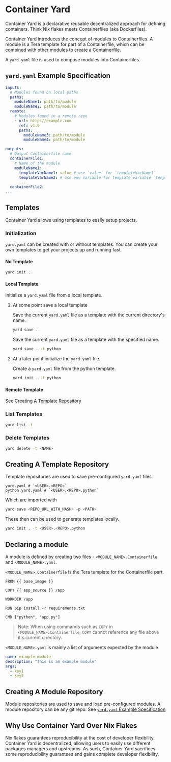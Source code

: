 # Container Yard

Container Yard is a declarative reusable decentralized approach for defining containers. Think Nix flakes meets Containerfiles (aka Dockerfiles).

Container Yard introduces the concept of modules to Containerfiles. 
A module is a Tera template for part of a Containerfile, which can be combined with other modules to create a Containerfile.

A `yard.yaml` file is used to compose modules into Containerfiles.

## `yard.yaml` Example Specification
```yaml
inputs:
  # Modules found on local paths
  paths:
    moduleName1: path/to/module
    moduleName2: path/to/module
  remote:
    # Modules found in a remote repo
    - url: http://example.com
      ref: v1.0
      paths:
        moduleName3: path/to/module
        moduleName4: path/to/module

outputs:
  # Output Containerfile name
  containerFile1:
    # Name of the module
    moduleName1:
      templateVarName1: value # use `value` for `templateVarName1`
      templateVarName2: # use env variable for template variable `templateVarName2`
      ...
  containerFile2:
...
```

## Templates
Container Yard allows using templates to easily setup projects.

### Initialization
`yard.yaml` can be created with or without templates. You can create your own templates to get your projects up and running fast.

#### No Template

```bash
yard init .
```

#### Local Template
Initialize a `yard.yaml` file from a local template.

1. At some point save a local template

    Save the current `yard.yaml` file as a template with the current directory's name.
    ```bash
    yard save .
    ```
    Save the current `yard.yaml` file as a template with the specified name.
    ```bash
    yard save . -t python
    ```

2. At a later point initialize the `yard.yaml` file.

    Create a `yard.yaml` file from the python template.
    ```bash
    yard init . -t python
    ```
#### Remote Template
See [Creating A Template Repository](#creating-a-template-repository)

### List Templates

```bash
yard list -t
```

### Delete Templates

```bash
yard delete -t <NAME>
```

## Creating A Template Repository
Template repositories are used to save pre-configured `yard.yaml` files.
```
yard.yaml # `<USER>.<REPO>`
python.yard.yaml # `<USER>.<REPO>.python`
```
Which are imported with
```bash
yard save <REPO_URL_WITH_HASH> -p <PATH>
```
These then can be used to generate templates locally.
```bash
yard init . -t <USER>.<REPO>.python
```

## Declaring a module

A module is defined by creating two files - `<MODULE_NAME>.Containerfile` and `<MODULE_NAME>.yaml`.

`<MODULE_NAME>.Containerfile` is the Tera template for the Containerfile part.

```Containerfile
FROM {{ base_image }}

COPY {{ app_source }} /app

WORKDIR /app

RUN pip install -r requirements.txt

CMD ["python", "app.py"]
```

>Note: When using commands such as `COPY` in `<MODULE_NAME>.Containerfile`, `COPY` cannot reference any file above it's current directory.

`<MODULE_NAME>.yaml` is mainly a list of arguments expected by the module
```yaml
name: example_module
description: "This is an example module"
args:
  - key1
  - key2
```

## Creating A Module Repository
Module repositories are used to save and load pre-configured modules. A module repository can be any git repo. See [`yard.yaml` Example Specification](#yardyaml-example-specification)

## Why Use Container Yard Over Nix Flakes

Nix flakes guarantees reproducibility at the cost of developer flexibility. Container Yard is decentralized, allowing users to easily use different packages managers and upstreams. As such, Container Yard sacrifices some reproducibility guarantees and gains complete developer flexibility.